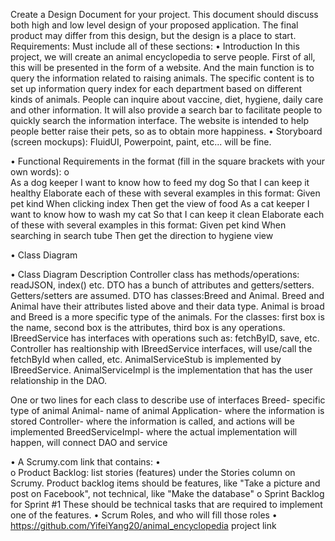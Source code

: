 Create a Design Document for your project. 
This document should discuss both high and low level design of your proposed application.  The final product may differ from this design, but the design is a place to start. 
Requirements: 
Must include all of these sections:
•	Introduction
In this project, we will create an animal encyclopedia to serve people. First of all, 	this will be presented in the form of a website. And the main function is to query 	the information related to raising animals. The specific content is to set up              	  information query index for each department based on different kinds of animals. 	    People can inquire about vaccine, diet, hygiene, daily care and other information.    	  It will also provide a search bar to facilitate people to quickly search the  	information interface. The website is intended to help people better raise their pets, 	so as to obtain more happiness.
•	Storyboard (screen mockups): FluidUI, Powerpoint, paint, etc... will be fine.
 
   
•	Functional Requirements in the format (fill in the square brackets with your own words):
o	
As a dog keeper
I want to know how to feed my dog
So that I can keep it healthy
Elaborate each of these with several examples in this format:
Given pet kind
When clicking index
Then get the view of food
As a cat keeper
I want to know how to wash my cat
So that I can keep it clean
Elaborate each of these with several examples in this format:
Given pet kind
When searching in search tube
Then get the direction to hygiene view

•	Class Diagram
 
•	Class Diagram Description
Controller class has methods/operations: readJSON, index() etc. 
DTO has a bunch of attributes and getters/setters. Getters/setters are assumed. DTO has classes:Breed and Animal. Breed and Animal have their attributes listed above and their data type. Animal is broad and Breed is a more specific type of the animals. 
For the classes: first box is the name, second box is the attributes, third box is any 	operations.
IBreedService has interfaces with operations such as: fetchByID, save, etc. 
Controller has realtionship with IBreedService interfaces, will use/call the fetchById 	when called, etc. 
AnimalServiceStub is implemented by IBreedService. 
AnimalServiceImpl is the implementation that has the user relationship in the DAO. 


One or two lines for each class to describe use of interfaces
Breed- specific type of animal
Animal- name of animal
Application- where the information is stored
Controller- where the information is called, and actions will be implemented
BreedServiceImpl- where the actual implementation will happen, will connect DAO and service



•	A Scrumy.com link that contains: 
•	
o	Product Backlog: list stories (features) under the Stories column on Scrumy.
  Product backlog items should be features, like "Take a picture and post on Facebook", not technical, like "Make the database"
o	Sprint Backlog for Sprint #1
	These should be technical tasks that are required to implement one of the features.
•	Scrum Roles, and who will fill those roles
•	https://github.com/YifeiYang20/animal_encyclopedia  project link 

